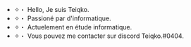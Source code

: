 - ✧・ Hello, Je suis Teiqko.
- ✧・ Passioné par d'informatique.
- ✧・ Actuelement en étude informatique. 
- ✧・ Vous pouvez me contacter sur discord Teiqko.#0404.
